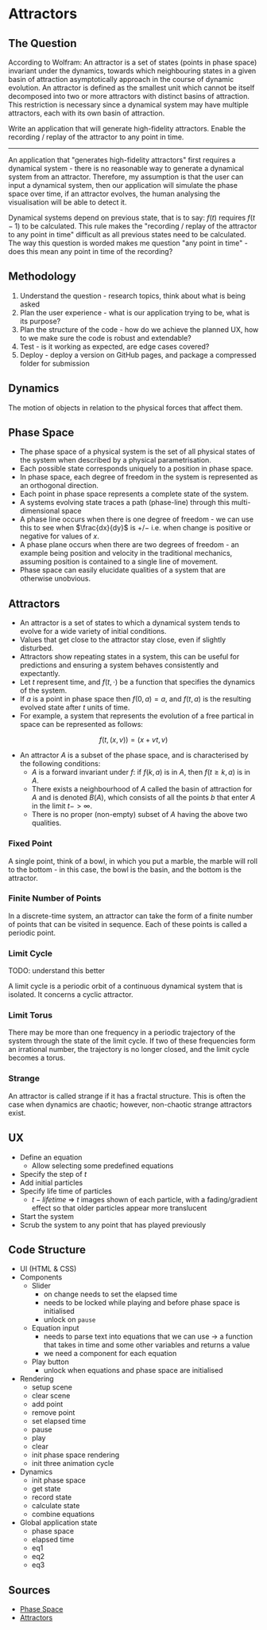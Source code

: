 # Attractors

## The Question

According to Wolfram: An attractor is a set of states (points in phase space)
invariant under the dynamics, towards which neighbouring states in a
given basin of attraction asymptotically approach in the course of dynamic
evolution. An attractor is defined as the smallest unit which cannot be itself
decomposed into two or more attractors with distinct basins of attraction.
This restriction is necessary since a dynamical system may have multiple
attractors, each with its own basin of attraction.

Write an application that will generate high-fidelity attractors. Enable the
recording / replay of the attractor to any point in time.

---

An application that "generates high-fidelity attractors" first requires a dynamical system - there is no reasonable way
to generate a dynamical system from an attractor. Therefore, my assumption is that the user can input a dynamical system, then
our application will simulate the phase space over time, if an attractor evolves, the human analysing the visualisation will
be able to detect it.

Dynamical systems depend on previous state, that is to say: $f(t)$ requires $f(t-1)$ to be calculated. This rule makes
the "recording / replay of the attractor to any point in time" difficult as all previous states need to be calculated. The
way this question is worded makes me question "any point in time" - does this mean any point in time of the recording?

## Methodology

1. Understand the question - research topics, think about what is being asked
2. Plan the user experience - what is our application trying to be, what is its purpose?
3. Plan the structure of the code - how do we achieve the planned UX, how to we make sure the code is robust and extendable?
4. Test - is it working as expected, are edge cases covered?
5. Deploy - deploy a version on GitHub pages, and package a compressed folder for submission

## Dynamics

The motion of objects in relation to the physical forces that affect them.

## Phase Space

- The phase space of a physical system is the set of all physical states of the system when described by a
  physical parametrisation.
- Each possible state corresponds uniquely to a position in phase space.
- In phase space, each degree of freedom in the system is represented as an orthogonal direction.
- Each point in phase space represents a complete state of the system.
- A systems evolving state traces a path (phase-line) through this multi-dimensional space
- A phase line occurs when there is one degree of freedom - we can use this to see when $\frac{dx}{dy}$ is $+/-$ i.e. when
  change is positive or negative for values of $x$.
- A phase plane occurs when there are two degrees of freedom - an example being position and velocity in the traditional
  mechanics, assuming position is contained to a single line of movement.
- Phase space can easily elucidate qualities of a system that are otherwise unobvious.

## Attractors

- An attractor is a set of states to which a dynamical system tends to evolve for a wide variety of initial conditions.
- Values that get close to the attractor stay close, even if slightly disturbed.
- Attractors show repeating states in a system, this can be useful for predictions and ensuring a system behaves consistently
  and expectantly.
- Let $t$ represent time, and $f(t, \cdot)$ be a function that specifies the dynamics of the system.
- If $a$ is a point in phase space then $f(0, a) = a$, and $f(t, a)$ is the resulting evolved state after $t$ units of time.
- For example, a system that represents the evolution of a free partical in space can be represented as follows:

$$
f(t, (x, v)) = (x + vt, v)
$$

- An attractor $A$ is a subset of the phase space, and is characterised by the following conditions:
  - $A$ is a forward invariant under $f$: if $f(k, a)$ is in $A$, then $f(t \geq k, a)$ is in $A$.
  - There exists a neighbourhood of $A$ called the basin of attraction for $A$ and is denoted $B(A)$, which consists of all the
    points $b$ that enter $A$ in the limit $t->\infty$.
  - There is no proper (non-empty) subset of $A$ having the above two qualities.

### Fixed Point

A single point, think of a bowl, in which you put a marble, the marble will roll to the bottom - in this case, the bowl
is the basin, and the bottom is the attractor.

### Finite Number of Points

In a discrete-time system, an attractor can take the form of a finite number of points that can be visited in sequence. Each
of these points is called a periodic point.

### Limit Cycle

TODO: understand this better

A limit cycle is a periodic orbit of a continuous dynamical system that is isolated. It concerns a cyclic attractor.

### Limit Torus

There may be more than one frequency in a periodic trajectory of the system through the state of the limit cycle. If two
of these frequencies form an irrational number, the trajectory is no longer closed, and the limit cycle becomes a torus.

### Strange

An attractor is called strange if it has a fractal structure. This is often the case when dynamics are chaotic; however, non-chaotic
strange attractors exist.

## UX

- Define an equation
  - Allow selecting some predefined equations
- Specify the step of $t$
- Add initial particles
- Specify life time of particles
  - $t - life time$ => $t$ images shown of each particle, with a fading/gradient effect so that older particles appear more translucent
- Start the system
- Scrub the system to any point that has played previously

## Code Structure

- UI (HTML & CSS)
- Components
  - Slider
    - on change needs to set the elapsed time
    - needs to be locked while playing and before phase space is initialised
    - unlock on `pause`
  - Equation input
    - needs to parse text into equations that we can use -> a function that takes in time and some other variables and returns
      a value
    - we need a component for each equation
  - Play button
    - unlock when equations and phase space are initialised
- Rendering
  - setup scene
  - clear scene
  - add point
  - remove point
  - set elapsed time
  - pause
  - play
  - clear
  - init phase space rendering
  - init three animation cycle
- Dynamics
  - init phase space
  - get state
  - record state
  - calculate state
  - combine equations
- Global application state
  - phase space
  - elapsed time
  - eq1
  - eq2
  - eq3

## Sources

- [Phase Space](https://en.wikipedia.org/wiki/Phase_space)
- [Attractors](https://en.wikipedia.org/wiki/Attractor)

